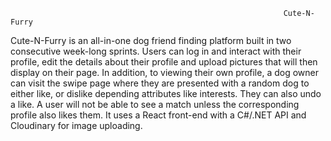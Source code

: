                                                                  Cute-N-Furry

Cute-N-Furry is an all-in-one dog friend finding platform built in two consecutive week-long sprints. Users can log in and interact with their profile, edit the details about their profile and upload pictures that will then display on their page. In addition, to viewing their own profile, a dog owner can visit the swipe page where they are presented with a random dog to either like, or dislike depending attributes like interests. They can also undo a like. A user will not be able to see a match unless the corresponding profile also likes them. It uses a React front-end with a C#/.NET API and Cloudinary for image uploading.
